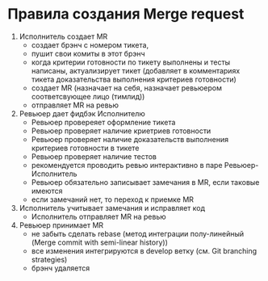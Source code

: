 # Правила создания Merge request

1. Исполнитель создает MR
   + создает брэнч с номером тикета,
   + пушит свои комиты в этот брэнч
   + когда критерии готовности по тикету выполнены и тесты написаны, актуализирует тикет (добавляет в комментариях тикета доказательства выполнения критериев готовности)
   + создает MR (назначает на себя, назначает ревьюером соответсвующее лицо (тимлид))
   + отправляет MR на ревью
2. Ревьюер дает фидбэк Исполнителю
   + Ревьюер провереяет оформление тикета
   + Ревьюер проверяет наличие криетриев готовности
   + Ревьюер проверяет наличие доказательств выполнения критериев готовности в тикете
   + Ревьюер проверяет наличие тестов
   + рекомендуется проводить ревью интерактивно в паре Ревьюер-Исполнитель
   + Ревьюер обязательно записывает замечания в MR, если таковые имеются
   + если замечаний нет, то переход к приемке MR
3. Исполнитель учитывает замечания и исправляет код
   + Исполнитель отправляет MR на ревью
4. Ревьюер принимает MR
   + не забыть сделать rebase (метод интеграции полу-линейный (Merge commit with semi-linear history))
   + все изменения интегрируются в develop ветку (см. Git branching strategies)
   + брэнч удаляется